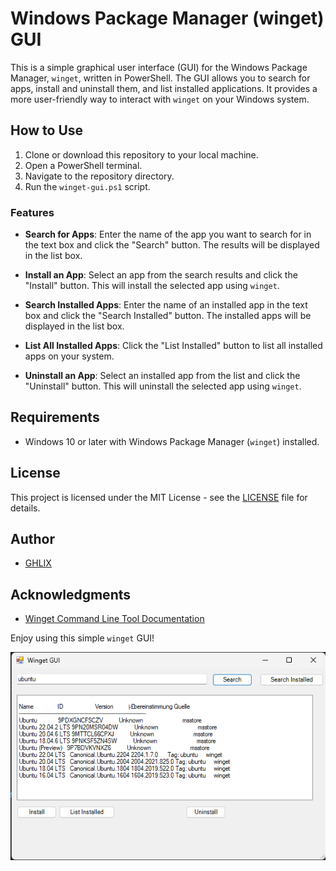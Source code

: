 # Windows Package Manager (winget) GUI

This is a simple graphical user interface (GUI) for the Windows Package Manager, `winget`, written in PowerShell. The GUI allows you to search for apps, install and uninstall them, and list installed applications. It provides a more user-friendly way to interact with `winget` on your Windows system.

## How to Use

1. Clone or download this repository to your local machine.
2. Open a PowerShell terminal.
3. Navigate to the repository directory.
4. Run the `winget-gui.ps1` script.

### Features

- **Search for Apps**: Enter the name of the app you want to search for in the text box and click the "Search" button. The results will be displayed in the list box.

- **Install an App**: Select an app from the search results and click the "Install" button. This will install the selected app using `winget`.

- **Search Installed Apps**: Enter the name of an installed app in the text box and click the "Search Installed" button. The installed apps will be displayed in the list box.

- **List All Installed Apps**: Click the "List Installed" button to list all installed apps on your system.

- **Uninstall an App**: Select an installed app from the list and click the "Uninstall" button. This will uninstall the selected app using `winget`.

## Requirements

- Windows 10 or later with Windows Package Manager (`winget`) installed.

## License

This project is licensed under the MIT License - see the [LICENSE](https://mit-license.org/) file for details.

## Author

- [GHLIX](https://github.com/Pommmmmes)

## Acknowledgments

- [Winget Command Line Tool Documentation](https://docs.microsoft.com/en-us/windows/package-manager/winget/)

Enjoy using this simple `winget` GUI!

![Winget GUI Screenshot](winget-ui.png)
